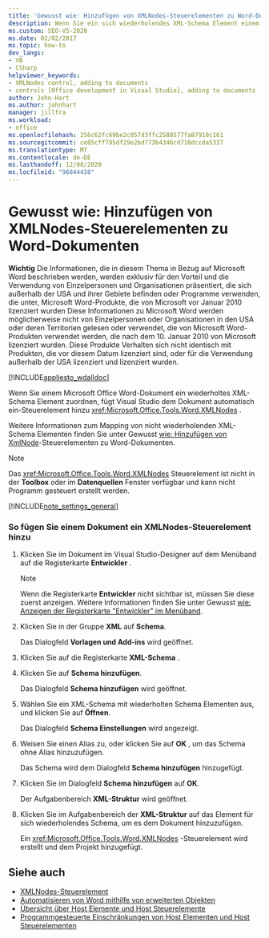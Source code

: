 ```yaml
---
title: 'Gewusst wie: Hinzufügen von XMLNodes-Steuerelementen zu Word-Dokumenten'
description: Wenn Sie ein sich wiederholendes XML-Schema Element einem Microsoft Office Word-Dokument zuordnen, fügt Visual Studio dem Dokument automatisch ein XMLNodes-Steuerelement hinzu.
ms.custom: SEO-VS-2020
ms.date: 02/02/2017
ms.topic: how-to
dev_langs:
- VB
- CSharp
helpviewer_keywords:
- XMLNodes control, adding to documents
- controls [Office development in Visual Studio], adding to documents
author: John-Hart
ms.author: johnhart
manager: jillfra
ms.workload:
- office
ms.openlocfilehash: 256c62fc69be2c057d3ffc2588577fa87910c161
ms.sourcegitcommit: ce85cff795df29e2bd773b4346cd718dccda5337
ms.translationtype: MT
ms.contentlocale: de-DE
ms.lasthandoff: 12/08/2020
ms.locfileid: "96844438"
---
```

# <a name="how-to-add-xmlnodes-controls-to-word-documents"></a>Gewusst wie: Hinzufügen von XMLNodes-Steuerelementen zu Word-Dokumenten
  **Wichtig** Die Informationen, die in diesem Thema in Bezug auf Microsoft Word beschrieben werden, werden exklusiv für den Vorteil und die Verwendung von Einzelpersonen und Organisationen präsentiert, die sich außerhalb der USA und ihrer Gebiete befinden oder Programme verwenden, die unter, Microsoft Word-Produkte, die von Microsoft vor Januar 2010 lizenziert wurden Diese Informationen zu Microsoft Word werden möglicherweise nicht von Einzelpersonen oder Organisationen in den USA oder deren Territorien gelesen oder verwendet, die von Microsoft Word-Produkten verwendet werden, die nach dem 10. Januar 2010 von Microsoft lizenziert wurden. Diese Produkte Verhalten sich nicht identisch mit Produkten, die vor diesem Datum lizenziert sind, oder für die Verwendung außerhalb der USA lizenziert und lizenziert wurden.

 [!INCLUDE[appliesto_wdalldoc](../vsto/includes/appliesto-wdalldoc-md.md)]

 Wenn Sie einem Microsoft Office Word-Dokument ein wiederholtes XML-Schema Element zuordnen, fügt Visual Studio dem Dokument automatisch ein-Steuerelement hinzu <xref:Microsoft.Office.Tools.Word.XMLNodes> .

 Weitere Informationen zum Mapping von nicht wiederholenden XML-Schema Elementen finden Sie unter Gewusst [wie: Hinzufügen von XmlNode](../vsto/how-to-add-xmlnode-controls-to-word-documents.md)-Steuerelementen zu Word-Dokumenten.

> [!NOTE]
> Das <xref:Microsoft.Office.Tools.Word.XMLNodes> Steuerelement ist nicht in der **Toolbox** oder im **Datenquellen** Fenster verfügbar und kann nicht Programm gesteuert erstellt werden.

 [!INCLUDE[note_settings_general](../sharepoint/includes/note-settings-general-md.md)]

### <a name="to-add-an-xmlnodes-control-to-a-document"></a>So fügen Sie einem Dokument ein XMLNodes-Steuerelement hinzu

1. Klicken Sie im Dokument im Visual Studio-Designer auf dem Menüband auf die Registerkarte **Entwickler** .

    > [!NOTE]
    > Wenn die Registerkarte **Entwickler** nicht sichtbar ist, müssen Sie diese zuerst anzeigen. Weitere Informationen finden Sie unter Gewusst [wie: Anzeigen der Registerkarte "Entwickler" im Menüband](../vsto/how-to-show-the-developer-tab-on-the-ribbon.md).

2. Klicken Sie in der Gruppe **XML** auf **Schema**.

     Das Dialogfeld **Vorlagen und Add-ins** wird geöffnet.

3. Klicken Sie auf die Registerkarte **XML-Schema** .

4. Klicken Sie auf **Schema hinzufügen**.

     Das Dialogfeld **Schema hinzufügen** wird geöffnet.

5. Wählen Sie ein XML-Schema mit wiederholten Schema Elementen aus, und klicken Sie auf **Öffnen**.

     Das Dialogfeld **Schema Einstellungen** wird angezeigt.

6. Weisen Sie einen Alias zu, oder klicken Sie auf **OK** , um das Schema ohne Alias hinzuzufügen.

     Das Schema wird dem Dialogfeld **Schema hinzufügen** hinzugefügt.

7. Klicken Sie im Dialogfeld **Schema hinzufügen** auf **OK**.

     Der Aufgabenbereich **XML-Struktur** wird geöffnet.

8. Klicken Sie im Aufgabenbereich der **XML-Struktur** auf das Element für sich wiederholendes Schema, um es dem Dokument hinzuzufügen.

     Ein <xref:Microsoft.Office.Tools.Word.XMLNodes> -Steuerelement wird erstellt und dem Projekt hinzugefügt.

## <a name="see-also"></a>Siehe auch
- [XMLNodes-Steuerelement](../vsto/xmlnodes-control.md)
- [Automatisieren von Word mithilfe von erweiterten Objekten](../vsto/automating-word-by-using-extended-objects.md)
- [Übersicht über Host Elemente und Host Steuerelemente](../vsto/host-items-and-host-controls-overview.md)
- [Programmgesteuerte Einschränkungen von Host Elementen und Host Steuerelementen](../vsto/programmatic-limitations-of-host-items-and-host-controls.md)
